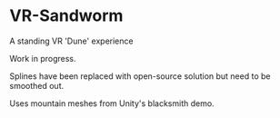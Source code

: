 # VR-Sandworm
A standing VR 'Dune' experience

Work in progress.

Splines have been replaced with open-source solution but need to be smoothed out.

Uses mountain meshes from Unity's blacksmith demo.
